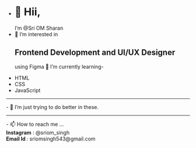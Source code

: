 - <h1>👋 Hii,</h1> I’m @Sri OM Sharan
- 👀 I’m interested in <h2>Frontend Development and UI/UX Designer</h2> using Figma
🌱 I’m currently learning-
 <ul>
  <li>HTML</li>
  <li>CSS</li>
  <li>JavaScript</li>
</ul>
<hr>
- 💞️ I’m just trying to do better in these.<br>
<hr>
- 📫 How to reach me ...<br>
  <b>Instagram</b> : @sriom_singh<br>
  <b>Email Id </b>: sriomsingh543@gmail.com

<!---
sriom-singh/sriom-singh is a ✨ special ✨ repository because its `README.md` (this file) appears on your GitHub profile.
You can click the Preview link to take a look at your changes.
--->
